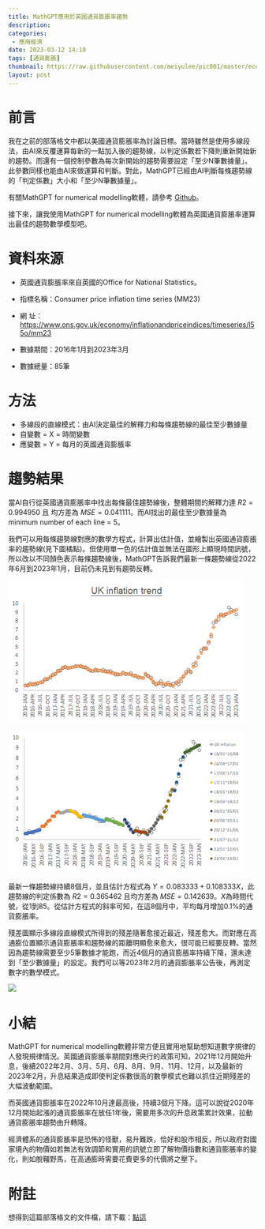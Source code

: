 ```yaml
---
title: MathGPT應用於英國通貨膨脹率趨勢
description: 
categories:
 - 應用經濟
date: 2023-03-12 14:10
tags: [通貨膨脹]
thumbnail: https://raw.githubusercontent.com/meiyulee/pic001/master/econ202301UKinflationtrend_color.png
layout: post
---
```


# 前言

我在之前的部落格文中都以美國通貨膨脹率為討論目標。當時雖然是使用多線段法，由AI來反覆運算每新的一點加入後的趨勢線，以判定係數若下降則重新開始新的趨勢。而還有一個控制參數為每次新開始的趨勢需要設定「至少N筆數據量」。此參數同樣也能由AI來做運算和判斷。對此，MathGPT已經由AI判斷每條趨勢線的「判定係數」大小和「至少N筆數據量」。

有關MathGPT for numerical modelling軟體，請參考 [Github](https://github.com/meiyulee/MathGPT)。

接下來，讓我使用MathGPT for numerical modelling軟體為英國通貨膨脹率運算出最佳的趨勢數學模型吧。

# 資料來源

- 英國通貨膨脹率來自英國的Office for National Statistics。
- 指標名稱：Consumer price inflation time series (MM23)
- 網    址：https://www.ons.gov.uk/economy/inflationandpriceindices/timeseries/l55o/mm23

- 數據期間：2016年1月到2023年3月
- 數據總量：85筆

# 方法

- 多線段的直線模式：由AI決定最佳的解釋力和每條趨勢線的最佳至少數據量
- 自變數 = X = 時間變數
- 應變數 = Y = 每月的英國通貨膨脹率

# 趨勢結果

當AI自行從英國通貨膨脹率中找出每條最佳趨勢線後，整體期間的解釋力達 $R2 = 0.994950$ 且 均方差為 $MSE = 0.041111$。而AI找出的最佳至少數據量為 minimum number of each line = 5。

我們可以用每條趨勢線對應的數學方程式，計算出估計值，並繪製出英國通貨膨脹率的趨勢線(見下圖橘點)。但使用單一色的估計值並無法在圖形上顯現時間訊號，所以改以不同顏色表示每條趨勢線後，MathGPT告訴我們最新一條趨勢線從2022年6月到2023年1月，目前仍未見到有趨勢反轉。

![](https://raw.githubusercontent.com/meiyulee/pic001/master/econ202301UKinflationtrend.png)

![](https://raw.githubusercontent.com/meiyulee/pic001/master/econ/202301UKinflationtrend_color.png)

最新一條趨勢線持續8個月，並且估計方程式為 $Y = 0.083333 + 0.108333 X$，此趨勢線的判定係數為 $R2 = 0.365462$ 且均方差為 $MSE = 0.142639$。$X$為時間代號，從1到85。從估計方程式的斜率可知，在這8個月中，平均每月增加0.1%的通貨膨脹率。

殘差圖顯示多線段直線模式所得到的殘差隨著愈接近最近，殘差愈大。而對應在高通膨位置顯示通貨膨脹率和趨勢線的距離明顯愈來愈大，很可能已經要反轉。當然因為趨勢線需要至少5筆數據才能跑，而近4個月的通貨膨脹率持續下降，還未達到「至少數據量」的設定。我們可以等2023年2月的通貨膨脹率公告後，再測定數字的數學模式。

![](https://raw.githubusercontent.com/meiyulee/pic001/master/econ202301UKinflationtrend_residual_plot.jpg)

# 小結

MathGPT for numerical modelling軟體非常方便且實用地幫助想知道數字規律的人發現規律情況。英國通貨膨脹率期間對應央行的政策可知，2021年12月開始升息，後續2022年2月、3月、5月、6月、8月、9月、11月、12月，以及最新的2023年2月，升息結果造成即使判定係數很高的數學模式也難以抓住近期殘差的大幅波動範圍。

而英國通貨膨脹率在2022年10月達最高後，持續3個月下降。這可以說從2020年12月開始起漲的通貨膨脹率在放任1年後，需要用多次的升息政策累計效果，拉動通貨膨脹率趨勢由升轉降。

經濟體系的通貨膨脹率是恐怖的怪獸，易升難跌，恰好和股市相反，所以政府對國家境內的物價如若無法有效調節和實用的訊號立即了解物價指數和通貨膨脹率的變化，則如脫韁野馬，在高通膨時需要花費更多的代價將之壓下。

# 附註

想得到這篇部落格文的文件檔，請下載：[點這]()